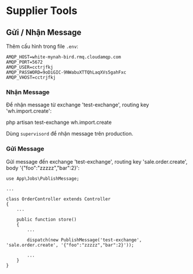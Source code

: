 # Supplier Tools

## Gửi / Nhận Message

Thêm cấu hình trong file `.env`:

    AMQP_HOST=white-mynah-bird.rmq.cloudamqp.com
    AMQP_PORT=5672
    AMQP_USER=cctrjfkj
    AMQP_PASSWORD=9oDiGIC-9NWabuXTTQhLaqXVs5gahFxc
    AMQP_VHOST=cctrjfkj


### Nhận Message

Để nhận message từ exchange 'test-exchange', routing key 'wh.import.create':

php artisan test-exchange wh.import.create

Dùng `supervisord` để nhận message trên production.

### Gửi Message

Gửi message đến exchange 'test-exchange', routing key 'sale.order.create', body '{"foo":"zzzzz","bar":2}':


    use App\Jobs\PublishMessage;

    ...
    
    class OrderController extends Controller
    {
        ...
        
        public function store()
        {
            ...
            
            dispatch(new PublishMessage('test-exchange', 'sale.order.create', '{"foo":"zzzzz","bar":2}'));
            
            ...
        }
    }